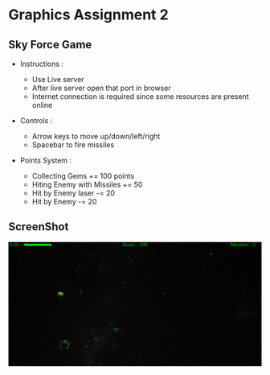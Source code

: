 # Graphics Assignment 2 
## Sky Force Game
- Instructions :
    - Use Live server
    - After live server open that port in browser
    - Internet connection is required since some resources are present online

- Controls :
    - Arrow keys to move up/down/left/right
    - Spacebar to fire missiles

- Points System :
    - Collecting Gems += 100 points
    - Hiting Enemy with Missiles += 50
    - Hit by Enemy laser -= 20 
    - Hit by Enemy -= 20

## ScreenShot
![plot](./ScreenShot/game.png)
